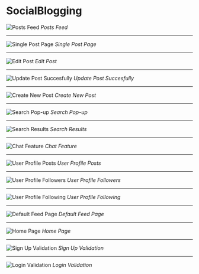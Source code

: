 # SocialBlogging

![Posts Feed](https://github.com/elvan/social-blogging-app-express-socketio-mongodb/raw/main/_screenshots/Screenshot%202023-04-18%20070707.png)
*Posts Feed*

---

![Single Post Page](https://github.com/elvan/social-blogging-app-express-socketio-mongodb/raw/main/_screenshots/Screenshot%202023-04-18%20063418.png)
*Single Post Page*

---

![Edit Post](https://github.com/elvan/social-blogging-app-express-socketio-mongodb/raw/main/_screenshots/Screenshot%202023-04-18%20063432.png)
*Edit Post*

---

![Update Post Succesfully](https://github.com/elvan/social-blogging-app-express-socketio-mongodb/raw/main/_screenshots/Screenshot%202023-04-18%20063443.png)
*Update Post Succesfully*

---

![Create New Post](https://github.com/elvan/social-blogging-app-express-socketio-mongodb/raw/main/_screenshots/Screenshot%202023-04-18%20063404.png)
*Create New Post*

---

![Search Pop-up](https://github.com/elvan/social-blogging-app-express-socketio-mongodb/raw/main/_screenshots/Screenshot%202023-04-18%20063655.png)
*Search Pop-up*

---

![Search Results](https://github.com/elvan/social-blogging-app-express-socketio-mongodb/raw/main/_screenshots/Screenshot%202023-04-18%20063920.png)
*Search Results*

---

![Chat Feature](https://raw.githubusercontent.com/elvan/social-blogging-app-express-socketio-mongodb/main/_screenshots/Screenshot%202023-04-18%20133528.png)
*Chat Feature*

---

![User Profile Posts](https://github.com/elvan/social-blogging-app-express-socketio-mongodb/raw/main/_screenshots/Screenshot%202023-04-18%20063331.png)
*User Profile Posts*

---

![User Profile Followers](https://github.com/elvan/social-blogging-app-express-socketio-mongodb/raw/main/_screenshots/Screenshot%202023-04-18%20063342.png)
*User Profile Followers*

---

![User Profile Following](https://github.com/elvan/social-blogging-app-express-socketio-mongodb/raw/main/_screenshots/Screenshot%202023-04-18%20063353.png)
*User Profile Following*

---

![Default Feed Page](https://github.com/elvan/social-blogging-app-express-socketio-mongodb/raw/main/_screenshots/Screenshot%202023-04-18%20063313.png)
*Default Feed Page*

---

![Home Page](https://github.com/elvan/social-blogging-app-express-socketio-mongodb/raw/main/_screenshots/Screenshot%202023-04-18%20063504.png)
*Home Page*

---

![Sign Up Validation](https://github.com/elvan/social-blogging-app-express-socketio-mongodb/raw/main/_screenshots/Screenshot%202023-04-18%20230610.png)
*Sign Up Validation*

---

![Login Validation](https://github.com/elvan/social-blogging-app-express-socketio-mongodb/raw/main/_screenshots/Screenshot%202023-04-18%20063544.png)
*Login Validation*
